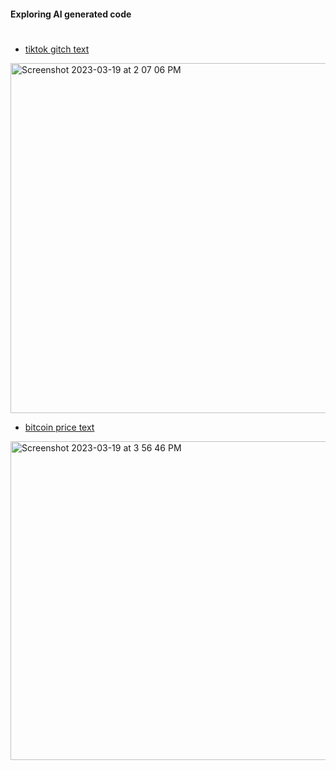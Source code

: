 #### Exploring AI generated code

#

- [tiktok gitch text](https://replit.com/@jtCodes1/SlateblueWhitesmokeSupport#index.html)
<img width="560" alt="Screenshot 2023-03-19 at 2 07 06 PM" src="https://user-images.githubusercontent.com/23707104/226197867-604860e5-907c-40fb-a874-6f6b5fa23233.png">

- [bitcoin price text](https://replit.com/@jtCodes1/bitcoinprice#index.html)
<img width="510" alt="Screenshot 2023-03-19 at 3 56 46 PM" src="https://user-images.githubusercontent.com/23707104/226205564-4a23084b-71d8-4d74-99f0-20838955d2cc.png">
